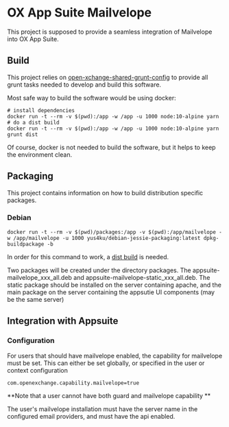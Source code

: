 # OX App Suite Mailvelope

This project is supposed to provide a seamless integration of Mailvelope into OX App Suite.

## Build

This project relies on [open-xchange-shared-grunt-config](https://github.com/Open-Xchange-Frontend/shared-grunt-config)
to provide all grunt tasks needed to develop and build this software.

Most safe way to build the software would be using docker:

```shell
# install dependencies
docker run -t --rm -v $(pwd):/app -w /app -u 1000 node:10-alpine yarn
# do a dist build
docker run -t --rm -v $(pwd):/app -w /app -u 1000 node:10-alpine yarn grunt dist
```

Of course, docker is not needed to build the software, but it helps to keep the environment clean.

## Packaging

This project contains information on how to build distribution specific packages.

### Debian

```shell
docker run -t --rm -v $(pwd)/packages:/app -v $(pwd):/app/mailvelope -w /app/mailvelope -u 1000 yus4ku/debian-jessie-packaging:latest dpkg-buildpackage -b
```

In order for this command to work, a [dist build](#Build) is needed.

Two packages will be created under the directory packages.  The appsuite-mailvelope_xxx_all.deb and appsuite-mailvelope-static_xxx_all.deb.  The static package should be installed on the server containing apache, and the main package on the server containing the appsutie UI components (may be the same server)

## Integration with Appsuite

### Configuration

For users that should have mailvelope enabled, the capability for mailvelope must be set.  This can either be set globally, or specified in the user or context configuration

```
com.openexchange.capability.mailvelope=true
```

**Note that a user cannot have both guard and mailvelope capability **

The user's mailvelope installation must have the server name in the configured email providers, and must have the api enabled.

